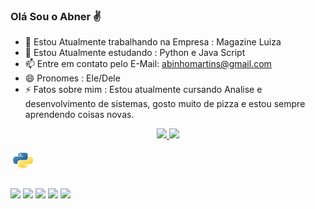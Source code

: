 ### Olá Sou o Abner ✌

- 🔭 Estou Atualmente trabalhando na Empresa : Magazine Luiza
- 🌱 Estou Atualmente estudando : Python e Java Script
- 📫 Entre em contato pelo E-Mail: abinhomartins@gmail.com
- 😄 Pronomes : Ele/Dele
- ⚡ Fatos sobre mim : Estou atualmente cursando Analise e desenvolvimento de sistemas, gosto muito de pizza e estou sempre aprendendo coisas novas.

<div align="center">
  <a href="https://github.com/Mateus-Batista12">
  <img height="180em" src="https://github-readme-stats.vercel.app/api?username=Hyukiteckk&show_icons=true&theme=dracula&include_all_commits=true&count_private=true"/>
  <img height="170em" src="https://github-readme-stats.vercel.app/api/top-langs/?username=Hyukiteckk&layout=compact&langs_count=7&theme=dracula"/>
</div>

<div style="display: inline_block"><br>

  <img align="center" alt="Hyukiteckk" height="30" width="40" src="https://raw.githubusercontent.com/devicons/devicon/master/icons/python/python-original.svg">
 
</div>

  ##

  <div> 
  <a href="https://www.youtube.com/@hyukiteckk7152" target="_blank"><img src="https://img.shields.io/badge/YouTube-FF0000?style=for-the-badge&logo=youtube&logoColor=white" target="_blank"></a>
<a href="https://instagram.com/abnermartins_prado" target="_blank"><img src="https://img.shields.io/badge/-Instagram-%23E4405F?style=for-the-badge&logo=instagram&logoColor=white" target="_blank"></a>
 	<a href="https://www.twitch.tv/hyukiteckk" target="_blank"><img src="https://img.shields.io/badge/Twitch-9146FF?style=for-the-badge&logo=twitch&logoColor=white" target="_blank"></a>
  <a href = "mailto:abinhomartins@gmail.com"><img src="https://img.shields.io/badge/-Gmail-%23333?style=for-the-badge&logo=gmail&logoColor=white" target="_blank"></a>
  <a href="https://www.linkedin.com/in/abner-martins-b456aa1b6/" target="_blank"><img src="https://img.shields.io/badge/-LinkedIn-%230077B5?style=for-the-badge&logo=linkedin&logoColor=white" target="_blank"></a> 
  </div>
